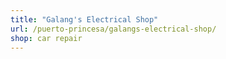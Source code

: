 ```yaml
---
title: "Galang's Electrical Shop"
url: /puerto-princesa/galangs-electrical-shop/
shop: car repair
---
```

